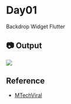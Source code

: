 # Day01

Backdrop Widget Flutter

## :camera: Output
<img src="https://imgur.com/a/FuTZa8l">

## Reference

- [MTechViral](https://www.youtube.com/watch?v=2Tyrofn6zPg)
